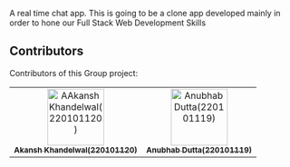 A real time chat app.
This is going to be a clone app developed mainly in order to hone our Full Stack Web Development Skills


## Contributors
Contributors of this Group project:

<table>
  <tbody>
    <tr>
      <td align="center"><a href="https://github.com/AkanshKh"><img src="https://avatars.githubusercontent.com/u/128902296?v=4" width="100px;" alt="AAkansh Khandelwal(220101120)"/><br /><sub><b>Akansh Khandelwal(220101120)</b></sub>
      </td>
      <td align="center"><a href="https://github.com/anub-dota"><img src="https://avatars.githubusercontent.com/u/119221018?v=4" width="100px;" alt="Anubhab Dutta(220101119)"/><br /><sub><b>Anubhab Dutta(220101119)</b></sub>
      </td>
    </tr>
  </tbody>
  <tfoot>

  </tfoot>
</table>
